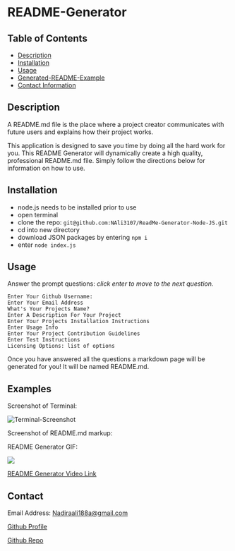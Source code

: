 # README-Generator

## Table of Contents

- [Description](#description)
- [Installation](#installation)
- [Usage](#usage)
- [Generated-README-Example](#examples)
- [Contact Information](#contact)

## Description

A README.md file is the place where a project creator communicates with future users and explains how their project works.

This application is designed to save you time by doing all the hard work for you. This README Generator will dynamically create a high quality, professional README.md file. Simply follow the directions below for information on how to use.

## Installation

- node.js needs to be installed prior to use
- open terminal
- clone the repo: `git@github.com:NAli3107/ReadMe-Generator-Node-JS.git`
- cd into new directory
- download JSON packages by entering `npm i`
- enter `node index.js`

## Usage

Answer the prompt questions: _click enter to move to the next question._

```
Enter Your Github Username:
Enter Your Email Address
What's Your Projects Name?
Enter A Description For Your Project
Enter Your Projects Installation Instructions
Enter Usage Info
Enter Your Project Contribution Guidelines
Enter Test Instructions
Licensing Options: list of options
```

Once you have answered all the questions a markdown page will be generated for you!
It will be named README.md.

## Examples

Screenshot of Terminal:

![Terminal-Screenshot](https://user-images.githubusercontent.com/94486765/155859699-31bf25a4-1e04-4d78-9823-d0416756d0ea.png)

Screenshot of README.md markup:

README Generator GIF:

<img src="./images/README.md GIF.gif">

[README Generator Video Link](https://drive.google.com/file/d/1WjxIBRbs6rM8R9cEYDxFxH6SQ2nMQSYo/view)

## Contact

Email Address: Nadiraali188a@gmail.com

[Github Profile](https://github.com/NAli3107)

[Github Repo](https://github.com/NAli3107/ReadMe-Generator-Node-JS)
